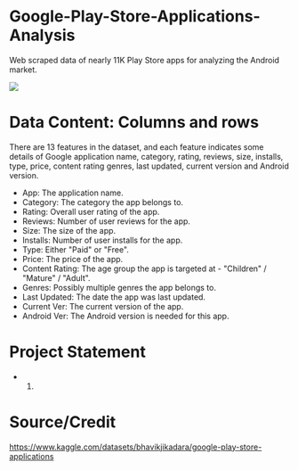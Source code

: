 # Google-Play-Store-Applications-Analysis
Web scraped data of nearly 11K Play Store apps for analyzing the Android market.

![](google_playstore_image.jpg.jpg)

# Data Content: Columns and rows

There are 13 features in the dataset, and each feature indicates some details of Google application name, category, rating, reviews, size, installs, type, price, content rating genres, last updated, current version and Android version.
- App: The application name.
- Category: The category the app belongs to.
- Rating: Overall user rating of the app.
- Reviews: Number of user reviews for the app.
- Size: The size of the app.
- Installs: Number of user installs for the app.
- Type: Either "Paid" or "Free".
- Price: The price of the app.
- Content Rating: The age group the app is targeted at - "Children" / "Mature" / "Adult".
- Genres: Possibly multiple genres the app belongs to.
- Last Updated: The date the app was last updated.
- Current Ver: The current version of the app.
- Android Ver: The Android version is needed for this app.

# Project Statement
- 1.

# Source/Credit 
https://www.kaggle.com/datasets/bhavikjikadara/google-play-store-applications

